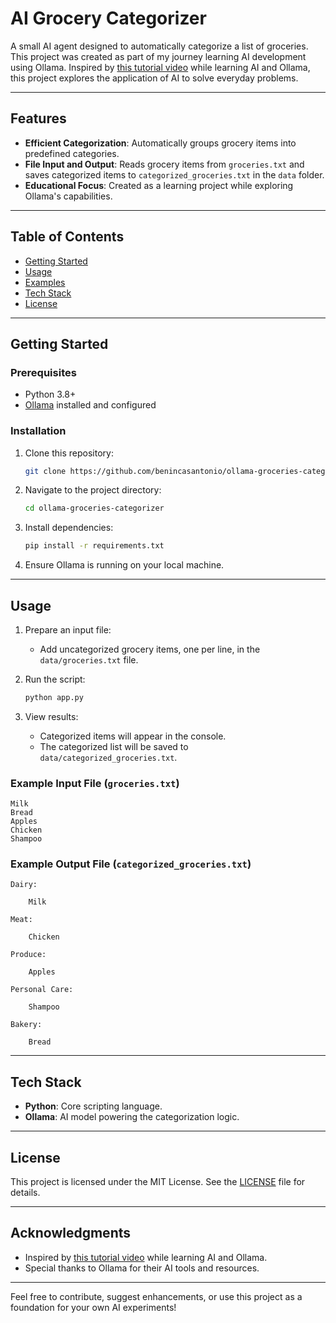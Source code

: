 # AI Grocery Categorizer

A small AI agent designed to automatically categorize a list of groceries. This project was created as part of my journey learning AI development using Ollama. Inspired by [this tutorial video](https://youtu.be/GWB9ApTPTv4?si=Fqzjl97_90uSWh-2) while learning AI and Ollama, this project explores the application of AI to solve everyday problems.

---

## Features
- **Efficient Categorization**: Automatically groups grocery items into predefined categories.
- **File Input and Output**: Reads grocery items from `groceries.txt` and saves categorized items to `categorized_groceries.txt` in the `data` folder.
- **Educational Focus**: Created as a learning project while exploring Ollama's capabilities.

---

## Table of Contents
- [Getting Started](#getting-started)
- [Usage](#usage)
- [Examples](#examples)
- [Tech Stack](#tech-stack)
- [License](#license)

---

## Getting Started

### Prerequisites
- Python 3.8+
- [Ollama](https://www.ollama.com/) installed and configured

### Installation
1. Clone this repository:
   ```bash
   git clone https://github.com/benincasantonio/ollama-groceries-categorizer.git
   ```
2. Navigate to the project directory:
   ```bash
   cd ollama-groceries-categorizer
   ```
3. Install dependencies:
   ```bash
   pip install -r requirements.txt
   ```
4. Ensure Ollama is running on your local machine.

---

## Usage
1. Prepare an input file:
   - Add uncategorized grocery items, one per line, in the `data/groceries.txt` file.

2. Run the script:
   ```bash
   python app.py
   ```

3. View results:
   - Categorized items will appear in the console.
   - The categorized list will be saved to `data/categorized_groceries.txt`.

### Example Input File (`groceries.txt`)
```
Milk
Bread
Apples
Chicken
Shampoo
```

### Example Output File (`categorized_groceries.txt`)
```
Dairy:

    Milk

Meat:

    Chicken

Produce:

    Apples

Personal Care:

    Shampoo

Bakery:

    Bread
```

---

## Tech Stack
- **Python**: Core scripting language.
- **Ollama**: AI model powering the categorization logic.

---

## License
This project is licensed under the MIT License. See the [LICENSE](LICENSE) file for details.

---

## Acknowledgments
- Inspired by [this tutorial video](https://youtu.be/GWB9ApTPTv4?si=Fqzjl97_90uSWh-2) while learning AI and Ollama.
- Special thanks to Ollama for their AI tools and resources.

---

Feel free to contribute, suggest enhancements, or use this project as a foundation for your own AI experiments!
